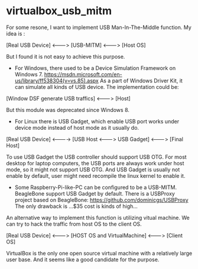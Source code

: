 # virtualbox_usb_mitm

For some resone, I want to implement USB Man-In-The-Middle function. 
My idea is :

[Real USB Device]  <---> [USB-MITM] <---> [Host OS]

But I found it is not easy to achieve this purpose.

- For Windows, there used to be a Device Simulation Framework on Windows 7. https://msdn.microsoft.com/en-us/library/ff538304(v=vs.85).aspx As a part of Windows Driver Kit, it can simulate all kinds of USB device. The implementation could be:

[Window DSF generate USB traffics] <---> [Host] 

But this module was deprecated since Windows 8. 

- For Linux there is USB Gadget, which enable USB port works under device mode instead of host mode as it usually do. 

[Real USB Device] <----> [USB Host <---> USB Gadget] <---> [Final Host]

To use USB Gadget the USB controller should support USB OTG. For most desktop for laptop computers, the USB ports are always work under host mode, so it might not support USB OTG. And USB Gadget is usually not enable by default, user might need recompile the linux kernel to enable it.

- Some Raspberry-Pi-like-PC can be configured to be a USB-MITM. BeagleBone support USB Gadget by default. There is a USBProxy project based on BeagleBone: https://github.com/dominicgs/USBProxy
The only drawback is ...$35 cost is kinds of high...

An alternative way to implement this function is utilizing vitual machine. We can try to hack the traffic from host OS to the client OS. 

[Real USB Device] <---> [HOST OS and VirtualMachine] <---> [Client OS]

VirtualBox is the only one open source virtual machine with a relatively large user base. And it seems like a good candidate for the purpose.






